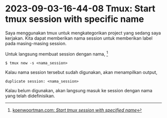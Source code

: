 # 2023-09-03-16-44-08 Tmux: Start tmux session with specific name

Saya menggunakan tmux untuk mengkategorikan project yang sedang saya kerjakan.
Kita dapat memberikan nama session untuk memberikan label pada masing-masing
session.

Untuk langsung membuat session dengan nama, [^1]

```
$ tmux new -s <nama_session>
```

Kalau nama session tersebut sudah digunakan, akan menampilkan output,

```
duplicate session: <nama_session>
```

Kalau belum digunakan, akan langsung masuk ke session dengan nama yang telah
didefinisikan.


[^1]: [koenwoortman.com: _Start tmux session with specified name_](https://koenwoortman.com/tmux-start-session-with-name/)
